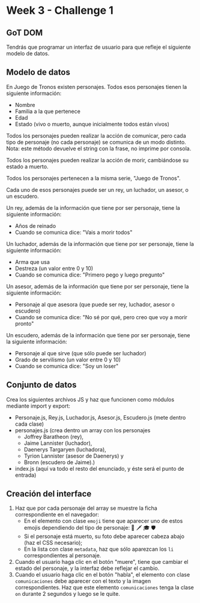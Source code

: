 # Week 3 - Challenge 1

## GoT DOM

Tendrás que programar un interfaz de usuario para que refleje el siguiente modelo de datos.

## Modelo de datos

En Juego de Tronos existen personajes. Todos esos personajes tienen la siguiente información:

- Nombre
- Familia a la que pertenece
- Edad
- Estado (vivo o muerto, aunque inicialmente todos están vivos)

Todos los personajes pueden realizar la acción de comunicar, pero cada tipo de personaje (no cada personaje) se comunica de un modo distinto. Nota: este método devuelve el string con la frase, no imprime por consola.

Todos los personajes pueden realizar la acción de morir, cambiándose su estado a muerto.

Todos los personajes pertenecen a la misma serie, "Juego de Tronos".

Cada uno de esos personajes puede ser un rey, un luchador, un asesor, o un escudero.

Un rey, además de la información que tiene por ser personaje, tiene la siguiente información:

- Años de reinado
- Cuando se comunica dice: "Vais a morir todos"

Un luchador, además de la información que tiene por ser personaje, tiene la siguiente información:

- Arma que usa
- Destreza (un valor entre 0 y 10)
- Cuando se comunica dice: "Primero pego y luego pregunto"

Un asesor, además de la información que tiene por ser personaje, tiene la siguiente información:

- Personaje al que asesora (que puede ser rey, luchador, asesor o escudero)
- Cuando se comunica dice: "No sé por qué, pero creo que voy a morir pronto"

Un escudero, además de la información que tiene por ser personaje, tiene la siguiente información:

- Personaje al que sirve (que sólo puede ser luchador)
- Grado de servilismo (un valor entre 0 y 10)
- Cuando se comunica dice: "Soy un loser"

## Conjunto de datos

Crea los siguientes archivos JS y haz que funcionen como módulos mediante import y export:

- Personaje.js, Rey.js, Luchador.js, Asesor.js, Escudero.js (mete dentro cada clase)
- personajes.js (crea dentro un array con los personajes
  - Joffrey Baratheon (rey),
  - Jaime Lannister (luchador),
  - Daenerys Targaryen (luchadora),
  - Tyrion Lannister (asesor de Daenerys) y
  - Bronn (escudero de Jaime).)
- index.js (aquí va todo el resto del enunciado, y éste será el punto de entrada)

## Creación del interface

1. Haz que por cada personaje del array se muestre la ficha correspondiente en el navegador:
   - En el elemento con clase `emoji` tiene que aparecer uno de estos emojis dependiendo del tipo de personaje: 👑 🗡 🎓 🛡
   - Si el personaje está muerto, su foto debe aparecer cabeza abajo (haz el CSS necesario);
   - En la lista con clase `metadata`, haz que sólo aparezcan los `li` correspondientes al personaje.
2. Cuando el usuario haga clic en el botón "muere", tiene que cambiar el estado del personaje, y la interfaz debe reflejar el cambio.
3. Cuando el usuario haga clic en el botón "habla", el elemento con clase `comunicaciones` debe aparecer con el texto y la imagen correspondientes. Haz que este elemento `comunicaciones` tenga la clase `on` durante 2 segundos y luego se le quite.
